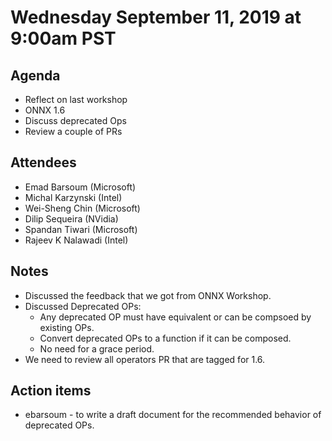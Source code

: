 # Wednesday September 11, 2019 at 9:00am PST

## Agenda
* Reflect on last workshop
* ONNX 1.6
* Discuss deprecated Ops
* Review a couple of PRs

## Attendees 
* Emad Barsoum (Microsoft)
* Michal Karzynski (Intel)
* Wei-Sheng Chin (Microsoft)
* Dilip Sequeira (NVidia)
* Spandan Tiwari (Microsoft)
* Rajeev K Nalawadi (Intel)

## Notes
* Discussed the feedback that we got from ONNX Workshop.
* Discussed Deprecated OPs:
    * Any deprecated OP must have equivalent or can be compsoed by existing OPs.
    * Convert deprecated OPs to a function if it can be composed.
    * No need for a grace period.
* We need to review all operators PR that are tagged for 1.6.

## Action items
* ebarsoum - to write a draft document for the recommended behavior of deprecated OPs.
 
